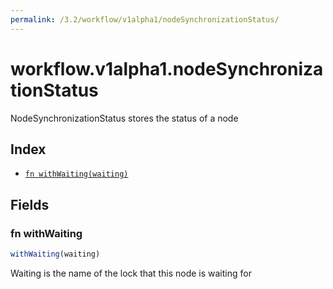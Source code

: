 ```yaml
---
permalink: /3.2/workflow/v1alpha1/nodeSynchronizationStatus/
---
```


# workflow.v1alpha1.nodeSynchronizationStatus

NodeSynchronizationStatus stores the status of a node

## Index

* [`fn withWaiting(waiting)`](#fn-withwaiting)

## Fields

### fn withWaiting

```ts
withWaiting(waiting)
```

Waiting is the name of the lock that this node is waiting for
